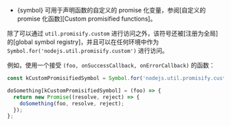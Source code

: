 <!-- YAML
added: v8.0.0
changes:
  - version: v12.16.2
    pr-url: https://github.com/nodejs/node/pull/31672
    description: This is now defined as a shared symbol.
-->

* {symbol} 可用于声明函数的自定义的 promise 化变量，参阅[自定义的 promise 化函数][Custom promisified functions]。

除了可以通过 `util.promisify.custom` 进行访问之外，该符号还被[注册为全局]的[global symbol registry]，并且可以在任何环境中作为 `Symbol.for('nodejs.util.promisify.custom')` 进行访问。

例如，使用一个接受 `(foo, onSuccessCallback, onErrorCallback)` 的函数：

```js
const kCustomPromisifiedSymbol = Symbol.for('nodejs.util.promisify.custom');

doSomething[kCustomPromisifiedSymbol] = (foo) => {
  return new Promise((resolve, reject) => {
    doSomething(foo, resolve, reject);
  });
};
```
